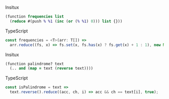 Insitux
```clj
(function frequencies list
  (reduce #(push % %1 (inc (or (% %1) 0))) list {}))
```
TypeScript
```ts
const frequencies = <T>(arr: T[]) =>
  arr.reduce((fs, x) => fs.set(x, fs.has(x) ? fs.get(x) + 1 : 1), new Map<T, number>());
```

Insitux
```clj
(function palindrome? text
  (.. and (map = text (reverse text))))
```
TypeScript
```ts
const isPalindrome = text =>
  text.reverse().reduce((acc, ch, i) => acc && ch == text[i], true);
```